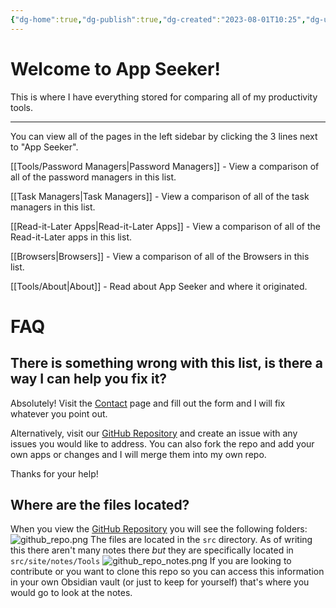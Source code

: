 ```yaml
---
{"dg-home":true,"dg-publish":true,"dg-created":"2023-08-01T10:25","dg-updated":"2023-08-04T10:53","title":null,"dg-path":"Welcome Home.md","dg-pinned":true,"permalink":"/welcome-home/","pinned":true,"tags":["gardenEntry"],"dgPassFrontmatter":true,"created":"2023-08-01T10:25","updated":"2023-08-04T10:53"}
---
```


# Welcome to App Seeker!
This is where I have everything stored for comparing all of my productivity tools.

---
You can view all of the pages in the left sidebar by clicking the 3 lines next to "App Seeker".

[[Tools/Password Managers\|Password Managers]] - View a comparison of all of the password managers in this list.

[[Task Managers\|Task Managers]] - View a comparison of all of the task managers in this list.

[[Read-it-Later Apps\|Read-it-Later Apps]] - View a comparison of all of the Read-it-Later apps in this list.

[[Browsers\|Browsers]] - View a comparison of all of the Browsers in this list.

[[Tools/About\|About]] - Read about App Seeker and where it originated.

# FAQ
## There is something wrong with this list, is there a way I can help you fix it?
Absolutely! Visit the [Contact](https://forms.fillout.com/t/qMsPWCewKVus) page and fill out the form and I will fix whatever you point out. 

Alternatively, visit our [GitHub Repository](https://github.com/DudeThatsErin/App-Seeker) and create an issue with any issues you would like to address. You can also fork the repo and add your own apps or changes and I will merge them into my own repo.

Thanks for your help!
## Where are the files located?
When you view the [GitHub Repository](https://github.com/DudeThatsErin/App-Seeker) you will see the following folders:
![github_repo.png](/img/user/Tools/images/github_repo.png)
The files are located in the `src` directory. As of writing this there aren't many notes there *but* they are specifically located in `src/site/notes/Tools`
![github_repo_notes.png](/img/user/Tools/images/github_repo_notes.png)
If you are looking to contribute or you want to clone this repo so you can access this information in your own Obsidian vault (or just to keep for yourself) that's where you would go to look at the notes.